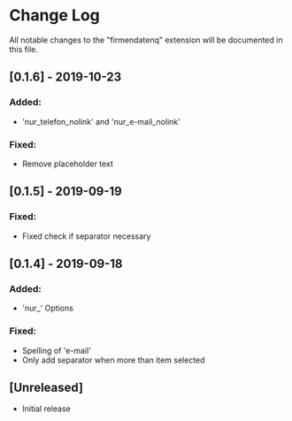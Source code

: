 # Change Log
All notable changes to the "firmendatenq" extension will be documented in this file.

## [0.1.6] - 2019-10-23

### Added:
- 'nur_telefon_nolink' and 'nur_e-mail_nolink'

### Fixed:
- Remove placeholder text

## [0.1.5] - 2019-09-19

### Fixed:
- Fixed check if separator necessary


## [0.1.4] - 2019-09-18

### Added:
- 'nur_' Options

### Fixed:
- Spelling of 'e-mail'
- Only add separator when more than item selected


## [Unreleased]
- Initial release